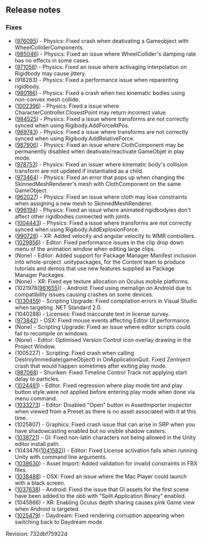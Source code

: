 ## Release notes

### Fixes

-   ([976095](https://issuetracker.unity3d.com/product/unity/issues/guid/976095/)) - Physics: Fixed crash when deativating a Gameobject with WheelColliderComponents.
-   ([985046](https://issuetracker.unity3d.com/product/unity/issues/guid/985046/)) - Physics: Fixed an issue where WheelCollider\'s damping rate has no effects in some cases.
-   ([971056](https://issuetracker.unity3d.com/product/unity/issues/guid/971056/)) - Physics: Fixed an issue where activaging interpolation on Rigidbody may cause jittery.
-   \(918283\) - Physics: Fixed a performance issue when reparenting rigidbody.
-   ([980186](https://issuetracker.unity3d.com/product/unity/issues/guid/980186/)) - Physics: Fixed a crash when two kinematic bodies using non-convex mesh collide.
-   ([1002396](https://issuetracker.unity3d.com/product/unity/issues/guid/1002396/)) - Physics: Fixed a issue where CharacterController.ClosestPoint may return incorrect value.
-   ([984525](https://issuetracker.unity3d.com/product/unity/issues/guid/984525/)) - Physics: Fixed a issue where transforms are not correctly synced when using Rigibody.AddForceAtPos.
-   ([969743](https://issuetracker.unity3d.com/product/unity/issues/guid/969743/)) - Physics: Fixed a issue where transforms are not correctly synced when using Rigibody.AddRelativeForce.
-   ([987906](https://issuetracker.unity3d.com/product/unity/issues/guid/987906/)) - Physics: Fixed an issue where ClothComponent may be permanently disabled when deativate/reactivate GameObjet in play mode.
-   ([978753](https://issuetracker.unity3d.com/product/unity/issues/guid/978753/)) - Physics: Fixed an issuer where kinematic body\'s collision transform are not updated if instantiated as a child.
-   ([973464](https://issuetracker.unity3d.com/product/unity/issues/guid/973464/)) - Physics: Fixed an error that pops up when changing the SkinnedMeshRenderer\'s mesh with ClothComponent on the same GameObject.
-   ([962027](https://issuetracker.unity3d.com/product/unity/issues/guid/962027/)) - Physics: Fixed an issue where cloth may lose constraints when assigning a new mesh to SkinnedMeshRenderer.
-   ([996194](https://issuetracker.unity3d.com/product/unity/issues/guid/996194/)) - Physics: Fixed an issue where animated rigidbodyies don\'t affect other rigidbodies connected with joints.
-   ([1004443](https://issuetracker.unity3d.com/product/unity/issues/guid/1004443/)) - Physics: Fixed a issue where transforms are not correctly synced when using Rigibody.AddExplosionForce.
-   ([990728](https://issuetracker.unity3d.com/product/unity/issues/guid/990728/)) - XR: Added velocity and angular velocity to WMR controllers.
-   ([1029856](https://issuetracker.unity3d.com/product/unity/issues/guid/1029856/)) - Editor: Fixed performance issues in the clip drop down menu of the animation window when editing large clips.
-   (None) - Editor: Added support for Package Manager Manifest inclusion into whole-project .unitypackages, for the Content team to produce tutorials and demos that use new features supplied as Package Manager Packages.
-   (None) - XR: Fixed eye texture allocation on Oculus mobile platforms.
-   (1021978([961655](https://issuetracker.unity3d.com/product/unity/issues/guid/961655/))) - Android: Fixed using memalign on Android due to compatibility issues causing crashes on some devices.
-   ([1030459](https://issuetracker.unity3d.com/product/unity/issues/guid/1030459/)) - Scripting Upgrade: Fixed compilation errors in Visual Studio when targeting .NET Standard 2.0.
-   \(1040288\) - Licenses: Fixed inaccurate text in license survey.
-   ([973842](https://issuetracker.unity3d.com/product/unity/issues/guid/973842/)) - OSX: Fixed mouse events affecting Editor UI performance.
-   (None) - Scripting Upgrade: Fixed an issue where editor scripts could fail to recompile on windows.
-   (None) - Editor: Optimised Version Control icon overlay drawing in the Project Window.
-   \(1005227\) - Scripting: Fixed crash when calling DestroyImmediate(gameObject) in OnApplicationQuit. Fixed ZenInject crash that would happen sometimes after exiting play mode.
-   ([987068](https://issuetracker.unity3d.com/product/unity/issues/guid/987068/)) - Shuriken: Fixed Timeline Control Track not applying start delay to particles.
-   ([1024481](https://issuetracker.unity3d.com/product/unity/issues/guid/1024481/)) - Editor: Fixed regression where play mode tint and play button style were not applied before entering play mode when done via menu command.
-   ([1033273](https://issuetracker.unity3d.com/product/unity/issues/guid/1033273/)) - Editor: Disabled \"Open\" button in AssetImporter inspector when viewed from a Preset as there is no asset associated with it at this time.
-   \(1025807\) - Graphics: Fixed crash issue that can arise in SRP when you have shadowcasting enabled but no visible shadow casters.
-   ([1038721](https://issuetracker.unity3d.com/product/unity/issues/guid/1038721/)) - GI: Fixed non-latin characters not being allowed in the Unity editor install path.
-   (1043476([1041582](https://issuetracker.unity3d.com/product/unity/issues/guid/1041582/))) - Editor: Fixed License activation fails when running Unity with command line arguments.
-   ([1038630](https://issuetracker.unity3d.com/product/unity/issues/guid/1038630/)) - Asset Import: Added validation for invalid constraints in FBX files.
-   ([1038488](https://issuetracker.unity3d.com/product/unity/issues/guid/1038488/)) - OSX: Fixed an issue where the Mac Player could launch with a black screen.
-   ([1037638](https://issuetracker.unity3d.com/product/unity/issues/guid/1037638/)) - Android: Fixed the issue that GI assets for the first scene have been added to the obb with \"Split Application Binary\" enabled.
-   \(1045866\) - XR: Enabling Oculus depth sharing causes pink Game view when Android is targeted.
-   ([1025479](https://issuetracker.unity3d.com/product/unity/issues/guid/1025479/)) - Daydream: Fixed rendering corruption appearing when switching back to Daydream mode.

Revision: 732dbf75922d
